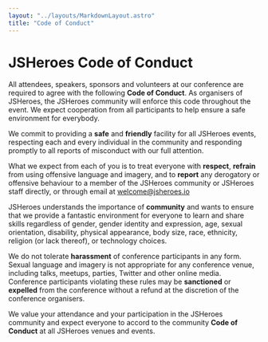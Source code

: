 ```yaml
---
layout: "../layouts/MarkdownLayout.astro"
title: "Code of Conduct"
---
```


# JSHeroes Code of Conduct

All attendees, speakers, sponsors and volunteers at our conference are required to agree with the following **Code of Conduct**. As organisers of JSHeroes, the JSHeroes community will enforce this code throughout the event. We expect cooperation from all participants to help ensure a safe environment for everybody.

We commit to providing a **safe** and **friendly** facility for all JSHeroes events, respecting each and every individual in the community and responding promptly to all reports of misconduct with our full attention.

What we expect from each of you is to treat everyone with **respect**, **refrain** from using offensive language and imagery, and to **report** any derogatory or offensive behaviour to a member of the JSHeroes community or JSHeroes staff directly, or through email at [welcome@jsheroes.io](mailto:welcome@jsheroes.io)

JSHeroes understands the importance of **community** and wants to ensure that we provide a fantastic environment for everyone to learn and share skills regardless of gender, gender identity and expression, age, sexual orientation, disability, physical appearance, body size, race, ethnicity, religion (or lack thereof), or technology choices.

We do not tolerate **harassment** of conference participants in any form. Sexual language and imagery is not appropriate for any conference venue, including talks, meetups, parties, Twitter and other online media. Conference participants violating these rules may be **sanctioned** or **expelled** from the conference without a refund at the discretion of the conference organisers.

We value your attendance and your participation in the JSHeroes community and expect everyone to accord to the community **Code of Conduct** at all JSHeroes venues and events.
